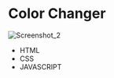 <h1>Color Changer</h1>

![Screenshot_2](https://user-images.githubusercontent.com/80722237/186754367-4a68dae5-29f7-4c00-bd53-0d74a345a898.png)

* HTML<br>
* CSS<br>
* JAVASCRIPT<br>
